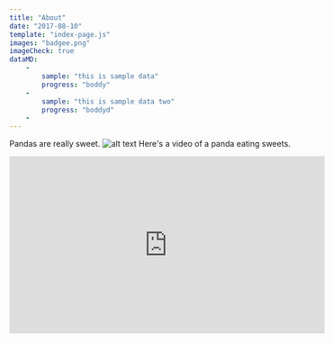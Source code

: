 ```yaml
---
title: "About"
date: "2017-08-10"
template: "index-page.js"
images: "badgee.png"
imageCheck: true
dataMD:
    -
        sample: "this is sample data"
        progress: "boddy"
    -
        sample: "this is sample data two"
        progress: "boddyd"
    -
---
```


Pandas are really sweet.
![alt text](/badgee.png)
Here's a video of a panda eating sweets.

<iframe width="560" height="315" src="https://www.youtube.com/embed/4n0xNbfJLR8" frameborder="0" allowfullscreen></iframe>
